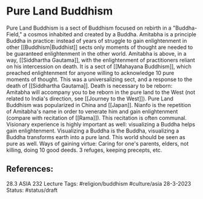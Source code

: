 # Pure Land Buddhism
Pure Land Buddhism is a sect of Buddhism focused on rebirth in a "Buddha-Field," a cosmos inhabited and created by a Buddha. Amitabha is a principle Buddha in practice: instead of years of struggle to gain enlightenment in other [[Buddhism|Buddhist]] sects only moments of thought are needed to be guaranteed enlightenment in the other world. Amitabha is above, in a way, [[Siddhartha Gautama]], with the enlightenment of practitioners reliant on his intercession on death. It is a sect of [[Mahayana Buddhism]], which preached enlightenment for anyone willing to acknowledge 10 pure moments of thought. This was a universalizing sect, and a response to the death of [[Siddhartha Gautama]]. Death is necessary to be reborn: Amitabha will accompany you to be reborn in the pure land to the West (not related to India's direction, see [[Journey to the West]]).
Pure Land Buddhism was popularized in China and [[Japan]].
Nianfo is the repetition of Amitabha's name in order to venerate him and gain enlightenment (compare with recitation of [[Rama]]). This recitation is often communal. 
Visionary experience is highly important as well: visualizing a Buddha helps gain enlightenment. Visualizing a Buddha is the Buddha, visualizing a Buddha transforms earth into a pure land.
This world should be seen as pure as well.
Ways of gaining virtue:
Caring for one's parents, elders, not killing, doing 10 good deeds.
3 refuges, keeping precepts, etc.


## References:
28.3 ASIA 232 Lecture
Tags: #religion/buddhism #culture/asia 
28-3-2023
Status: #status/draft